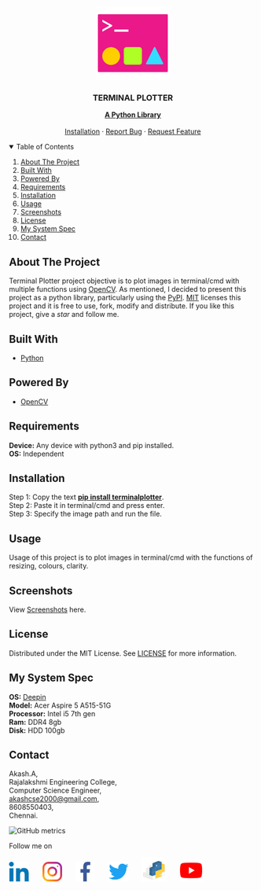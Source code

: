 <!-- PROJECT LOGO -->
<p align="center">
  <img src="https://github.com/Akash-Peace/CV-IMAGE-PLOTTER/blob/main/screenshot/Terminal_plotter_logo.png" alt="Logo" width="150" height="150">
  <h3 align="center">TERMINAL PLOTTER</h3>
  <p align="center">
    <a href="https://docs.python.org/3/library/intro.html"><strong>A Python Library</strong></a>
    <br />
    <br />
    <a href="#installation">Installation</a>
    ·
    <a href="https://github.com/Akash-Peace/CV-IMAGE-PLOTTER/issues">Report Bug</a>
    ·
    <a href="https://github.com/Akash-Peace/CV-IMAGE-PLOTTER/issues">Request Feature</a>
  </p>
</p>



<!-- TABLE OF CONTENTS -->
<details open="open">
  <summary>Table of Contents</summary>
  <ol>
    <li><a href="#about-the-project">About The Project</a></li>
    <li><a href="#built-with">Built With</a></li>
    <li><a href="#powered-by">Powered By</a></li>
    <li><a href="#requirements">Requirements</a></li>
    <li><a href="#installation">Installation</a></li>
    <li><a href="#usage">Usage</a></li>
    <li><a href="#screenshots">Screenshots</a></li>
    <li><a href="#license">License</a></li>
    <li><a href="#my-system-spec">My System Spec</a></li>
    <li><a href="#contact">Contact</a></li>
  </ol>
</details>



<!-- ABOUT THE PROJECT -->
## About The Project

Terminal Plotter project objective is to plot images in terminal/cmd with multiple functions using [OpenCV](https://opencv.org/). As mentioned, I decided to present this project as a python library, particularly using the [PyPI](https://pypi.org/). [MIT](https://github.com/Akash-Peace/CV-IMAGE-PLOTTER/blob/main/LICENSE) licenses this project and it is free to use, fork, modify and distribute. If you like this project, give a _star_ and follow me.


## Built With

* [Python](https://www.python.org/)


## Powered By

* [OpenCV](https://opencv.org/)


## Requirements

**Device:** Any device with python3 and pip installed.\
**OS:** Independent


## Installation

Step 1: Copy the text [**pip install terminalplotter**](https://pypi.org/project/terminalplotter/).\
Step 2: Paste it in terminal/cmd and press enter.\
Step 3: Specify the image path and run the file.


<!-- USAGE EXAMPLES -->
## Usage

Usage of this project is to plot images in terminal/cmd with the functions of resizing, colours, clarity.


## Screenshots

View [Screenshots](https://github.com/Akash-Peace/CV-IMAGE-PLOTTER/tree/main/screenshot) here.


<!-- LICENSE -->
## License

Distributed under the MIT License. See [LICENSE](https://github.com/Akash-Peace/CV-IMAGE-PLOTTER/blob/main/LICENSE) for more information.


## My System Spec

**OS:** [Deepin](https://www.deepin.org/en/)\
**Model:** Acer Aspire 5 A515-51G\
**Processor:** Intel i5 7th gen\
**Ram:** DDR4 8gb\
**Disk:** HDD 100gb


<!-- CONTACT -->
## Contact

Akash.A,\
Rajalakshmi Engineering College,\
Computer Science Engineer,\
akashcse2000@gmail.com,\
8608550403,\
Chennai.


![GitHub metrics](https://metrics.lecoq.io/Akash-Peace)  

Follow me on

[<img src='https://github.com/Akash-Peace/INDUSTRIAL-WEBSITE/blob/main/images/linkedin.png' alt='linkedin' height='40'>](https://www.linkedin.com/in/akash-2000-cse) &nbsp; &nbsp; &nbsp; [<img src='https://github.com/Akash-Peace/INDUSTRIAL-WEBSITE/blob/main/images/instagram.png' alt='instagram' height='40'>](https://www.instagram.com/nocturnal_lad) &nbsp; &nbsp; &nbsp; [<img src='https://github.com/Akash-Peace/INDUSTRIAL-WEBSITE/blob/main/images/facebook.png' alt='facebook' height='40'>](https://www.facebook.com/profile.php?id=100061841000593) &nbsp; &nbsp; &nbsp; [<img src='https://github.com/Akash-Peace/INDUSTRIAL-WEBSITE/blob/main/images/twitter.png' alt='twitter' height='40'>](https://twitter.com/AkashA53184506)  &nbsp; &nbsp; &nbsp; [<img src='https://github.com/Akash-Peace/INDUSTRIAL-WEBSITE/blob/main/images/pypi.png' alt='pypi' height='50'>](https://pypi.org/user/Akash-Peace/) &nbsp; &nbsp; &nbsp; [<img src='https://github.com/Akash-Peace/INDUSTRIAL-WEBSITE/blob/main/images/youtube.png' alt='youtube' height='45'>](https://www.youtube.com/channel/UCmugCO6k7hgSZqaI1jzbelw/featured) 
